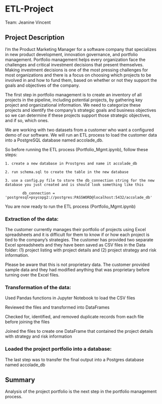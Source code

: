 # ETL-Project

Team: Jeanine Vincent

## Project Description
I’m the Product Marketing Manager for a software company that specializes in new product development, innovation governance, and portfolio management. Portfolio management helps every organization face the challenges and critical investment decisions that present themselves. Making investment decisions is one of the most pressing challenges for most organizations and there is a focus on choosing which projects to be involved in and how to fund them, based on whether or not they support the goals and objectives of the company.

The first step in portfolio management is to create an inventory of all projects in the pipeline, including potential projects, by gathering key project and organizational information. We need to categorize these projects and identify the company’s strategic goals and business objectives so we can determine if these projects support those strategic objectives, and if so, which ones. 

We are working with two datasets from a customer who want a configured demo of our software. We will run an ETL process to load the customer data into a PostgreSQL database named accolade_db.

So before running the ETL process (Portfolio_Mgmt.ipynb), follow these steps:

    1. create a new database in Prostgres and name it accolade_db
    
    2. run schema.sql to create the table in the new database
    
    3. use a config.py file to store the db_connection string for the new database you just created and is should look something like this
    
            db_connection = 'postgresql+psycopg2://postgres:PASSWORD@localhost:5432/accolade_db'
            
You are now ready to run the ETL process (Portfolio_Mgmt.ipynb)

### Extraction of the data:

The customer currently manages their portfolio of projects using Excel spreadsheets and it is difficult for them to know if or how each project is tied to the company’s strategies. The customer has provided two separate Excel spreadsheets and they have been saved as CSV files in the Data folder: (1) project listing with project details and (2) project strategy and risk information. 

Please be aware that this is not proprietary data. The customer provided sample data and they had modified anything that was proprietary before turning over the Excel files.

### Transformation of the data:

Used Pandas functions in Jupyter Notebook to load the CSV files

Reviewed the files and transformed into DataFrames

Checked for, identified, and removed duplicate records from each file before joining the files

Joined the files to create one DataFrame that contained the project details with strategy and risk information

### Loaded the project portfolio into a database:

The last step was to transfer the final output into a Postgres database named accolade_db

## Summary

Analysis of the project portfolio is the next step in the portfolio management process.


